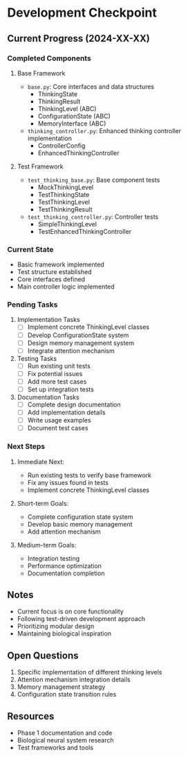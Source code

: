 # Development Checkpoint

## Current Progress (2024-XX-XX)

### Completed Components
1. Base Framework
   - `base.py`: Core interfaces and data structures
     * ThinkingState
     * ThinkingResult
     * ThinkingLevel (ABC)
     * ConfigurationState (ABC)
     * MemoryInterface (ABC)
   - `thinking_controller.py`: Enhanced thinking controller implementation
     * ControllerConfig
     * EnhancedThinkingController

2. Test Framework
   - `test_thinking_base.py`: Base component tests
     * MockThinkingLevel
     * TestThinkingState
     * TestThinkingLevel
     * TestThinkingResult
   - `test_thinking_controller.py`: Controller tests
     * SimpleThinkingLevel
     * TestEnhancedThinkingController

### Current State
- Basic framework implemented
- Test structure established
- Core interfaces defined
- Main controller logic implemented

### Pending Tasks
1. Implementation Tasks
   - [ ] Implement concrete ThinkingLevel classes
   - [ ] Develop ConfigurationState system
   - [ ] Design memory management system
   - [ ] Integrate attention mechanism

2. Testing Tasks
   - [ ] Run existing unit tests
   - [ ] Fix potential issues
   - [ ] Add more test cases
   - [ ] Set up integration tests

3. Documentation Tasks
   - [ ] Complete design documentation
   - [ ] Add implementation details
   - [ ] Write usage examples
   - [ ] Document test cases

### Next Steps
1. Immediate Next:
   - Run existing tests to verify base framework
   - Fix any issues found in tests
   - Implement concrete ThinkingLevel classes

2. Short-term Goals:
   - Complete configuration state system
   - Develop basic memory management
   - Add attention mechanism

3. Medium-term Goals:
   - Integration testing
   - Performance optimization
   - Documentation completion

## Notes
- Current focus is on core functionality
- Following test-driven development approach
- Prioritizing modular design
- Maintaining biological inspiration

## Open Questions
1. Specific implementation of different thinking levels
2. Attention mechanism integration details
3. Memory management strategy
4. Configuration state transition rules

## Resources
- Phase 1 documentation and code
- Biological neural system research
- Test frameworks and tools 